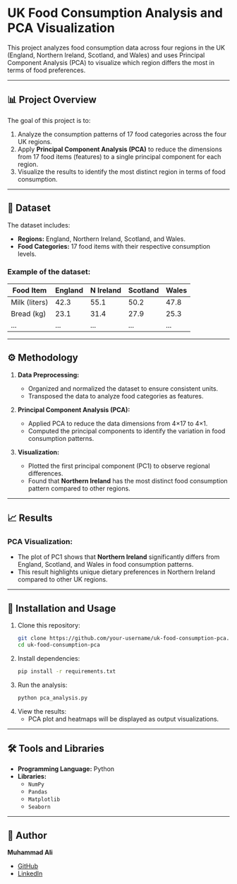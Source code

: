 # UK Food Consumption Analysis and PCA Visualization  

This project analyzes food consumption data across four regions in the UK (England, Northern Ireland, Scotland, and Wales) and uses Principal Component Analysis (PCA) to visualize which region differs the most in terms of food preferences.

---

## 📊 Project Overview  

The goal of this project is to:  
1. Analyze the consumption patterns of 17 food categories across the four UK regions.  
2. Apply **Principal Component Analysis (PCA)** to reduce the dimensions from 17 food items (features) to a single principal component for each region.  
3. Visualize the results to identify the most distinct region in terms of food consumption.

---

## 📂 Dataset  

The dataset includes:  
- **Regions:** England, Northern Ireland, Scotland, and Wales.  
- **Food Categories:** 17 food items with their respective consumption levels.

### Example of the dataset:

| Food Item          | England | N Ireland | Scotland | Wales |  
|---------------------|---------|-----------|----------|-------|  
| Milk (liters)       | 42.3    | 55.1      | 50.2     | 47.8  |  
| Bread (kg)          | 23.1    | 31.4      | 27.9     | 25.3  |  
| ...                 | ...     | ...       | ...      | ...   |  

---

## ⚙️ Methodology  

1. **Data Preprocessing:**  
   - Organized and normalized the dataset to ensure consistent units.  
   - Transposed the data to analyze food categories as features.  

2. **Principal Component Analysis (PCA):**  
   - Applied PCA to reduce the data dimensions from 4×17 to 4×1.  
   - Computed the principal components to identify the variation in food consumption patterns.

3. **Visualization:**  
   - Plotted the first principal component (PC1) to observe regional differences.  
   - Found that **Northern Ireland** has the most distinct food consumption pattern compared to other regions.

---

## 📈 Results  

### PCA Visualization:  

- The plot of PC1 shows that **Northern Ireland** significantly differs from England, Scotland, and Wales in food consumption patterns.  
- This result highlights unique dietary preferences in Northern Ireland compared to other UK regions.

---

## 🚀 Installation and Usage  

1. Clone this repository:  
   ```bash  
   git clone https://github.com/your-username/uk-food-consumption-pca.git  
   cd uk-food-consumption-pca
2. Install dependencies:
    ```bash  
    pip install -r requirements.txt  
3. Run the analysis:
    ```bash  
    python pca_analysis.py
4. View the results:  
   - PCA plot and heatmaps will be displayed as output visualizations.  

---

## 🛠️ Tools and Libraries  

- **Programming Language:** Python  
- **Libraries:**  
  - `NumPy`  
  - `Pandas`  
  - `Matplotlib`  
  - `Seaborn`  

---


## 👤 Author  

**Muhammad Ali**  
- [GitHub](https://github.com/M-A-S1)  
- [LinkedIn](https://www.linkedin.com/in/m-a-s94/)
